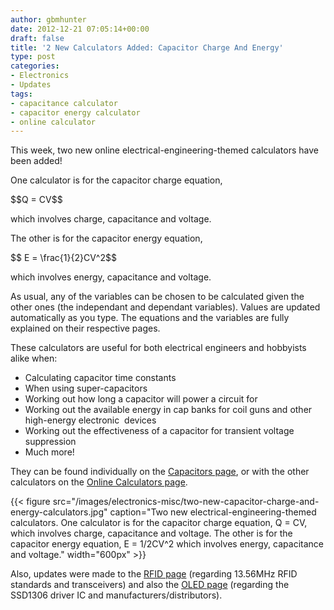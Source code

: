```yaml
---
author: gbmhunter
date: 2012-12-21 07:05:14+00:00
draft: false
title: '2 New Calculators Added: Capacitor Charge And Energy'
type: post
categories:
- Electronics
- Updates
tags:
- capacitance calculator
- capacitor energy calculator
- online calculator
---
```


This week, two new online electrical-engineering-themed calculators have been added!

One calculator is for the capacitor charge equation,

<div>$$Q = CV$$</div>

which involves charge, capacitance and voltage.

The other is for the capacitor energy equation,

<div>$$ E = \frac{1}{2}CV^2$$</div>

which involves energy, capacitance and voltage.

As usual, any of the variables can be chosen to be calculated given the other ones (the independant and dependant variables). Values are updated automatically as you type. The equations and the variables are fully explained on their respective pages.

These calculators are useful for both electrical engineers and hobbyists alike when:

* Calculating capacitor time constants
* When using super-capacitors
* Working out how long a capacitor will power a circuit for
* Working out the available energy in cap banks for coil guns and other high-energy electronic  devices
* Working out the effectiveness of a capacitor for transient voltage suppression
* Much more!

They can be found individually on the [Capacitors page](/electronics/components/capacitors), or with the other calculators on the [Online Calculators page](/electronics/general/online-calculators).

{{< figure src="/images/electronics-misc/two-new-capacitor-charge-and-energy-calculators.jpg" caption="Two new electrical-engineering-themed calculators. One calculator is for the capacitor charge equation, Q = CV, which involves charge, capacitance and voltage. The other is for the capacitor energy equation, E = 1/2CV^2 which involves energy, capacitance and voltage."  width="600px" >}}

Also, updates were made to the [RFID page](/electronics/circuit-design/rfid) (regarding 13.56MHz RFID standards and transceivers) and also the [OLED page](/electronics/components/oled-screens) (regarding the SSD1306 driver IC and manufacturers/distributors).
